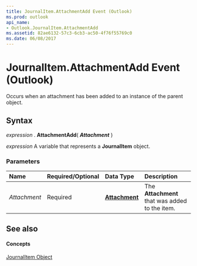 ```yaml
---
title: JournalItem.AttachmentAdd Event (Outlook)
ms.prod: outlook
api_name:
- Outlook.JournalItem.AttachmentAdd
ms.assetid: 82ae6132-57c3-6cb3-ac50-4f76f55769c0
ms.date: 06/08/2017
---
```



# JournalItem.AttachmentAdd Event (Outlook)

Occurs when an attachment has been added to an instance of the parent object.


## Syntax

 _expression_ . **AttachmentAdd**( **_Attachment_** )

 _expression_ A variable that represents a **JournalItem** object.


### Parameters



|**Name**|**Required/Optional**|**Data Type**|**Description**|
|:-----|:-----|:-----|:-----|
| _Attachment_|Required| **[Attachment](attachment-object-outlook.md)**|The **Attachment** that was added to the item.|

## See also


#### Concepts


[JournalItem Object](journalitem-object-outlook.md)

